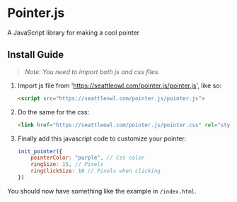 # Pointer.js
A JavaScript library for making a cool pointer

## Install Guide
>_Note: You need to import both js and css files._

1. Import js file from 'https://seattleowl.com/pointer.js/pointer.js', like so:

	```html
	<script src="https://seattleowl.com/pointer.js/pointer.js">
	```
1. Do the same for the css:
		
	```html
	<link href="https://seattleowl.com/pointer.js/pointer.css" rel="stylesheet"></script>
	```
1. Finally add this javascript code to customize your pointer:
		
	```javascript
	init_pointer({
		pointerColor: "purple", // Css color
		ringSize: 15, // Pixels
		ringClickSize: 10 // Pixels when clicking
	})
	```
		
You should now have something like the example in `/index.html`.
